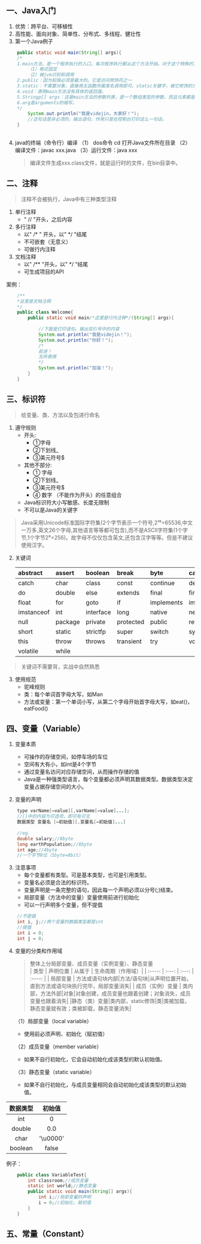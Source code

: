 ## 一、Java入门

1. 优势：跨平台、可移植性
2. 高性能、面向对象、简单性、分布式、多线程、健壮性
3. 第一个Java例子
```java
	public static void main(String[] args){
	/*
	1.main方法，是一个程序执行的入口，每次程序执行都从这个方法开始。对于这个特殊的方法主要有两个特点：
		（1）格式固定
		（2）被jvm识别和调用
	2.public：因为权限必须是最大的。它是访问修饰符之一
	3.static：不需要对象，直接用主函数所属类名调用即可。static关键字，被它修饰的方法叫静态方法。
	4.void：表明main方法没有具体的返回值。
	5.Stringp[] args：这是main方法的参数列表，是一个数组类型的参数，而且元素都是字符串类型的。
	6.arg是arguments的缩写。
	*/
		System.out.println("我是videjin，大家好！");
		//这句话是非必须的，输出语句，作用只是在控制台打印这么一句话。
	}
	
```
4. java的终端（命令行）编译
   （1） dos命令 cd 打开Java文件所在目录
   （2）编译文件：javac xxx.java
   （3）运行文件：java xxx
   
   >编译文件生成xxx.class文件，就是运行时的文件，在bin目录中。

## 二、注释

>注释不会被执行，Java中有三种类型注释
1. 单行注释
	+ " // "开头，之后内容
2. 多行注释
	+ 以" /\* " 开头，以" \*/ "结尾
	+ 不可嵌套（无意义）
	+ 可做行内注释
3. 文档注释
	+ 以" /\*\* "开头，以" \*/ "结尾
	+ 可生成项目的API  

案例：
```java
	/**
	*这里是文档注释
	*/
	public class Welcome{
		public static void main/*这里是行内注释*/(String[] args){
		
			//下面是打印语句。输出双引号中的内容
			System.out.println("我是videjin！");
			System.out.println("你好！");
			/*
			前进！
			无所畏惧
			*/
			System.out.println("加油！");
		}
	}
```
## 三、标识符

>给变量、类、方法以及包进行命名
1. 遵守规则
    + 开头: 
      + ①字母 
      + ②下划线\_ 
      + ③美元符号$
    + 其他不部分:
      + ① 字母 
      + ②下划线\_ 
      + ③美元符号$ 
      + ④ 数字 （不能作为开头）的任意组合
    + Java标识符大小写敏感、长度无限制
    + 不可以是Java的关键字

>Java采用Unicode标准国际字符集(2个字节表示一个符号,2¹⁶=65536,中文一万多,英文26个字母,其他语言等等都可包含),而不是ASCII字符集(1个字节,1个字节2⁸=256)。故字母不仅仅包含英文,还包含汉字等等。但是不建议使用汉字。

2. 关键词  
   
   | abstract   | assert  | boolean   | break     | byte       | case         |
   | :---------- | :------- | :--------- | :--------- | :---------- | :------------ |
   | catch      | char    | class     | const     | continue   | default      |
   | do         | double  | else      | extends   | final      | finally      |
   | float      | for     | goto      | if        | implements | import       |
   | imstanceof | int     | interface | long      | native     | new          |
   | null       | package | private   | protected | public     | return       |
   | short      | static  | strictfp  | super     | switch     | synchronized |
   | this       | throw   | throws    | transient | try        | void         |
   | volatile   | while   |           |           |            |              |
   
>关键词不需要背，实战中自然熟悉  

3. 使用规范
   + 驼峰规则
   + 类：每个单词首字母大写，如Man
   + 方法或变量：第一个单词小写，从第二个字母开始首字母大写，如eat()，eatFood()  

## 四、变量（Variable）

1. 变量本质
   + 可操作的存储空间，如停车场的车位
   + 空间有大有小，如int是4个字节
   + 通过变量名访问对应存储空间，从而操作存储的值
   + Java是一种强类型语言，每个变量都必须声明其数据类型。数据类型决定变量占据存储空间的大小。  

2. 变量的声明

```java
	type varName[=value][,varName[=value]...];
	//[]中的内容为可选项，即可有可无
	数据类型 变量名 [=初始值][,变量名[=初始值]...]
	
	//eg.
	double salary;//8byte
	long earthPopulation;//8byte
	int age;//4byte
	//一个字节8位（1byte=8bit）
```

3. 注意事项
   + 每个变量都有类型。可是基本类型，也可是引用类型。
   + 变量名必须是合法的标识符。
   + 变量声明是一条完整的语句，因此每一个声明必须以分号(;)结束。
   + 局部变量（方法中的变量）变量使用前进行初始化
   + 可以一行声明多个变量，但不提倡
```java
	//不提倡
	int i, j;//两个变量的数据类型都是int
	//提倡
	int i = 0;
	int j = 0;
```
4. 变量的分类和作用域

   > 整体上分局部变量、成员变量（实例变量）、静态变量  
   | 类型 | 声明位置 | 从属于 | 生命周期（作用域）|
   | :----: | :---: | :---: | :----: |
   | 局部变量 | 方法或语句块内部|方法/语句块|从声明位置开始，直到方法或语句块执行完毕，局部变量消失|
   | 成员（实例）变量 | 类内部，方法外部|对象|对象创建，成员变量也跟着创建；对象消失，成员变量也跟着消失|
   |静态（类）变量|类内部，static修饰|类|类被加载，静态变量就有效；类被卸载，静态变量消失|

   （1）局部变量（local variable）
   + 使用前必须声明、初始化（赋初值）

   （2）成员变量（member variable）  
   
   + 如果不自行初始化，它会自动初始化成该类型的默认初始值。
	
   （3）静态变量（static variable）
   
   + 如果不自行初始化，与成员变量相同会自动初始化成该类型的默认初始值。

| 数据类型|初始值|
|:----:|:----:|
|int|0|
|double|0.0|
|char|'\u0000'|
|boolean|false|

例子：
```java
	public class VariableTest{
		int classroom;//成员变量
		static int world;//静态变量
		public static void main(String[] args){
			int i;//局部变量的声明
			i = 0;//初始化，赋初值
		}
	}
```

## 五、常量（Constant）

